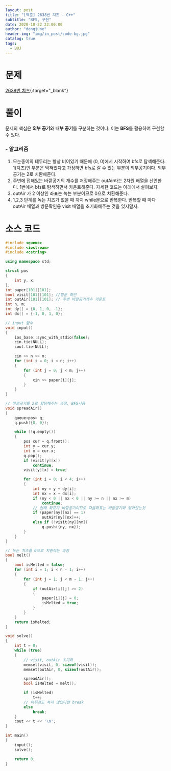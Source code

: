 ```yaml
---
layout: post
title: "[백준] 2638번 치즈 - C++"
subtitle: "BFS, 구현"
date: 2020-10-22 22:00:00
author: "dongjune"
header-img: "img/in_post/code-bg.jpg"
catalog: true
tags:
  - BOJ
---
```


# 문제
[2638번 치즈](https://www.acmicpc.net/problem/2638){:target="_blank"}
# 풀이
문제의 핵심은 **외부 공기**와 **내부 공기**를 구분하는 것이다. 이는 **BFS**를 활용하여 구현할 수 있다.  
### - 알고리즘
1. 모눈종이의 테두리는 항상 비어있기 때문에 (0, 0)에서 시작하여 bfs로 탐색해준다. 1(치즈)인 부분은 막혀있다고 가정하면 bfs로 갈 수 있는 부분이 외부공기이다. 외부공기는 2로 치환해준다.
2. 주변에 접해있는 바깥공기의 개수를 저장해주는 outAir라는 2차원 배열을 선언한다. 1번에서 bfs로 탐색하면서 카운트해준다. 자세한 코드는 아래에서 살펴보자.
3. outAir 가 2 이상인 좌표는 녹는 부분이므로 0으로 치환해준다.
4. 1,2,3 단계를 녹는 치즈가 없을 때 까지 while문으로 반복한다. 반복할 때 마다 outAir 배열과 방문확인용 visit 배열을 초기화해주는 것을 잊지말자.  

# 소스 코드

```c++
#include <queue>
#include <iostream>
#include <cstring>

using namespace std;

struct pos
{
    int y, x;
};
int paper[101][101]; 
bool visit[101][101]; //방문 확인 
int outAir[101][101]; // 주변 바깥공기개수 카운트
int n, m;
int dy[] = {0, 1, 0, -1};
int dx[] = {-1, 0, 1, 0};

// input 함수
void input()
{
    ios_base::sync_with_stdio(false);
    cin.tie(NULL);
    cout.tie(NULL);

    cin >> n >> m;
    for (int i = 0; i < n; i++)
    {
        for (int j = 0; j < m; j++)
        {
            cin >> paper[i][j];
        }
    }
}

// 바깥공기를 2로 할당해주는 과정, BFS사용
void spreadAir()
{
    queue<pos> q;
    q.push({0, 0});

    while (!q.empty())
    {
        pos cur = q.front();
        int y = cur.y;
        int x = cur.x;
        q.pop();
        if (visit[y][x])
            continue;
        visit[y][x] = true;

        for (int i = 0; i < 4; i++)
        {
            int ny = y + dy[i];
            int nx = x + dx[i];
            if (ny < 0 || nx < 0 || ny >= n || nx >= m)
                continue;
            // 현재 좌표가 바깥공기이므로 다음좌표는 바깥공기와 닿아있는것
            if (paper[ny][nx] == 1)
                outAir[ny][nx]++;
            else if (!visit[ny][nx])
                q.push({ny, nx});
        }
    }
}

// 녹는 치즈를 0으로 치환하는 과정
bool melt()
{
    bool isMelted = false;
    for (int i = 1; i < n - 1; i++)
    {
        for (int j = 1; j < m - 1; j++)
        {
            if (outAir[i][j] >= 2)
            {
                paper[i][j] = 0;
                isMelted = true;
            }
        }
    }
    return isMelted;
}

void solve()
{
    int t = 0;
    while (true)
    {
        // visit, outAir 초기화
        memset(visit, 0, sizeof(visit));
        memset(outAir, 0, sizeof(outAir));

        spreadAir(); 
        bool isMelted = melt();

        if (isMelted)
            t++;
        // 아무것도 녹지 않았다면 break
        else
            break;
    }
    cout << t << '\n';
}

int main()
{
    input();
    solve();

    return 0;
}
```

